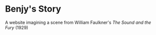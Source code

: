 Benjy's Story
===========

A website imagining a scene from William Faulkner's *The Sound and the Fury* (1929)
